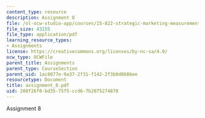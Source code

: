 ```yaml
---
content_type: resource
description: Assignment 8
file: /ol-ocw-studio-app/courses/15-822-strategic-marketing-measurement-fall-2002/208f26f0bd3575f5ccd67b2075274878_assignment_8.pdf
file_size: 43155
file_type: application/pdf
learning_resource_types:
- Assignments
license: https://creativecommons.org/licenses/by-nc-sa/4.0/
ocw_type: OCWFile
parent_title: Assignments
parent_type: CourseSection
parent_uid: 1ac8077e-9a37-2f31-f142-2f3b0d8686ee
resourcetype: Document
title: assignment_8.pdf
uid: 208f26f0-bd35-75f5-ccd6-7b2075274878
---
```

Assignment 8